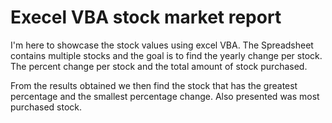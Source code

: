 # Execel VBA stock market report

I'm here to showcase the stock values using excel VBA.
The Spreadsheet contains multiple stocks and the goal is to find the yearly change per stock.
The percent change per stock and the total amount of stock purchased.

From the results obtained we then find the stock that has the greatest percentage and the smallest percentage change.
Also presented was most purchased stock.
